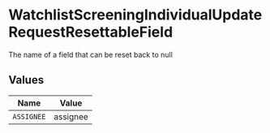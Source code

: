 # WatchlistScreeningIndividualUpdateRequestResettableField

The name of a field that can be reset back to null


## Values

| Name       | Value      |
| ---------- | ---------- |
| `ASSIGNEE` | assignee   |